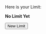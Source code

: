 <script src="https://code.jquery.com/jquery-3.2.1.min.js"></script>

Here is your Limit:

<h><b><div id="limit">No Limit Yet</div></b></h>

<button id="btnClick">New Limit</button>
<script>
var limits = ["1-4", "5-6", "7+", "Adj/Adv", "Noun", "Verb", "AEIOUWY", "BP", "CSXZ", "FGHJKQV", "LRMN", "TD"]
$('#btnClick').on('click',function(){
document.getElementById("limit").innerHTML = limits[Math.floor(Math.random() * limits.length)];
});
</script>
